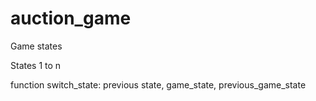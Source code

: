 # auction_game
Game states

States 1 to n

function switch_state: previous state, game_state, previous_game_state
